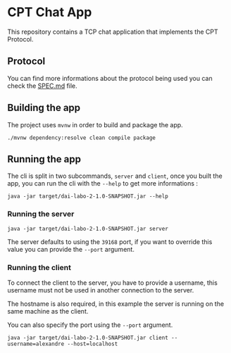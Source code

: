 # CPT Chat App

This repository contains a TCP chat application that implements the CPT Protocol.

## Protocol

You can find more informations about the protocol being used you can check the [SPEC.md](./SPEC.md) file.

## Building the app

The project uses `mvnw` in order to build and package the app.

```
./mvnw dependency:resolve clean compile package
```

## Running the app

The cli is split in two subcommands, `server` and `client`, once you built the app, you can run the cli with the `--help` to get more informations :

```
java -jar target/dai-labo-2-1.0-SNAPSHOT.jar --help
```

### Running the server

```
java -jar target/dai-labo-2-1.0-SNAPSHOT.jar server
```

The server defaults to using the `39168` port, if you want to override this value you can provide the `--port` argument.

### Running the client

To connect the client to the server, you have to provide a username, this username must not be used in another connection to the server.

The hostname is also required, in this example the server is running on the same machine as the client.

You can also specify the port using the `--port` argument.

```
java -jar target/dai-labo-2-1.0-SNAPSHOT.jar client --username=alexandre --host=localhost
```

